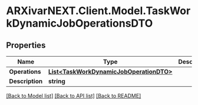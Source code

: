 # ARXivarNEXT.Client.Model.TaskWorkDynamicJobOperationsDTO
## Properties

Name | Type | Description | Notes
------------ | ------------- | ------------- | -------------
**Operations** | [**List&lt;TaskWorkDynamicJobOperationDTO&gt;**](TaskWorkDynamicJobOperationDTO.md) |  | [optional] 
**Description** | **string** |  | [optional] 

[[Back to Model list]](../README.md#documentation-for-models) [[Back to API list]](../README.md#documentation-for-api-endpoints) [[Back to README]](../README.md)

